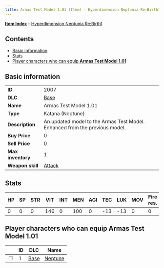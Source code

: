 ```yaml
---
title: Armas Test Model 1.01 (Item) - Hyperdimension Neptunia Re;Birth1
---
```


[**Item Index**](/neptunia/rb1/item/index.html) - [Hyperdimension Neptunia Re;Birth1](/neptunia/rb1)

## Contents

- [Basic information](#basic-information)
- [Stats](#stats)
- [Player characters who can equip **Armas Test Model 1.01**](#player-characters-who-can-equip-armas-test-model-101)

## Basic information

|   |   |
| -- | -- |
| **ID** | 2007 |
| **DLC** | [Base](/neptunia/rb1/dlc/1-base.html) |
| **Name** | Armas Test Model 1.01 |
| **Type** | Katana (Neptune) |
| **Description** | An updated model to the Armas Test Model. Enhanced from the previous model. |
| **Buy Price** | 0 |
| **Sell Price** | 0 |
| **Max inventory** | 1 |
| **Weapon skill** | [Attack](/neptunia/rb1/skill/1-1-attack.html) |


## Stats

| HP | SP | STR | VIT | INT | MEN | AGI | TEC | LUK | MOV | Fire res. | Ice res. | Wind res. | Lightning res. |
| -- | -- | --- | --- | --- | --- | --- | --- | --- | --- | --------- | -------- | --------- | -------------- |
| 0 | 0 | 0 | 146 | 0 | 100 | 0 | -13 | -13 | 0 | 0 | 0 | 0 | 0 |


## Player characters who can equip **Armas Test Model 1.01**

|    | ID | DLC | Name |
| -- | -- | --- | ---- |
| <input type="checkbox" id="rb1-player-1-1" class="trackbox" /> | 1 | [Base](/neptunia/rb1/dlc/1-base.html) | [Neptune](/neptunia/rb1/player/1-1-neptune.html) |
